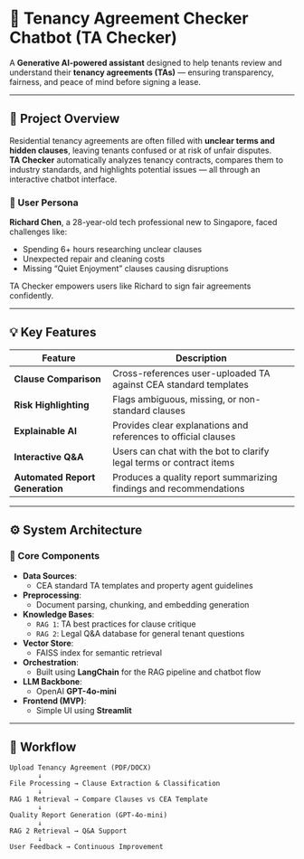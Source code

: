 # 🏡 Tenancy Agreement Checker Chatbot (TA Checker)

A **Generative AI-powered assistant** designed to help tenants review and understand their **tenancy agreements (TAs)** — ensuring transparency, fairness, and peace of mind before signing a lease.

---

## 📘 Project Overview

Residential tenancy agreements are often filled with **unclear terms and hidden clauses**, leaving tenants confused or at risk of unfair disputes.  
**TA Checker** automatically analyzes tenancy contracts, compares them to industry standards, and highlights potential issues — all through an interactive chatbot interface.

### 👤 User Persona

**Richard Chen**, a 28-year-old tech professional new to Singapore, faced challenges like:
- Spending 6+ hours researching unclear clauses  
- Unexpected repair and cleaning costs  
- Missing “Quiet Enjoyment” clauses causing disruptions  

TA Checker empowers users like Richard to sign fair agreements confidently.

---

## 💡 Key Features

| Feature | Description |
|----------|--------------|
| **Clause Comparison** | Cross-references user-uploaded TA against CEA standard templates |
| **Risk Highlighting** | Flags ambiguous, missing, or non-standard clauses |
| **Explainable AI** | Provides clear explanations and references to official clauses |
| **Interactive Q&A** | Users can chat with the bot to clarify legal terms or contract items |
| **Automated Report Generation** | Produces a quality report summarizing findings and recommendations |

---

## ⚙️ System Architecture

### 🧠 Core Components
- **Data Sources**:  
  - CEA standard TA templates and property agent guidelines
- **Preprocessing**:  
  - Document parsing, chunking, and embedding generation
- **Knowledge Bases**:  
  - `RAG 1`: TA best practices for clause critique  
  - `RAG 2`: Legal Q&A database for general tenant questions  
- **Vector Store**:  
  - FAISS index for semantic retrieval
- **Orchestration**:  
  - Built using **LangChain** for the RAG pipeline and chatbot flow
- **LLM Backbone**:  
  - OpenAI **GPT-4o-mini**
- **Frontend (MVP)**:  
  - Simple UI using **Streamlit**

---

## 🧩 Workflow

```text
Upload Tenancy Agreement (PDF/DOCX)
       ↓
File Processing → Clause Extraction & Classification
       ↓
RAG 1 Retrieval → Compare Clauses vs CEA Template
       ↓
Quality Report Generation (GPT-4o-mini)
       ↓
RAG 2 Retrieval → Q&A Support
       ↓
User Feedback → Continuous Improvement
